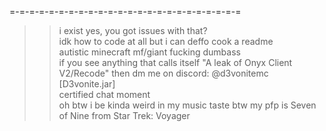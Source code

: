  =-=-=-=-=-=-=-=-=-=-=-=-=-=-=-=-=-=-=-=-=-=-=-=
 >> i exist yes, you got issues with that?
 >> <br>idk how to code at all but i can deffo cook a readme
 >> <br>autistic minecraft mf/giant fucking dumbass
 >> <br>if you see anything that calls itself "A leak of Onyx Client V2/Recode" then dm me on discord: @d3vonitemc [D3vonite.jar]
 >> <br>certified chat moment
 >> <br>oh btw i be kinda weird in my music taste
 >> btw my pfp is Seven of Nine from Star Trek: Voyager

<!--if u r reading this then u r gae--!>
